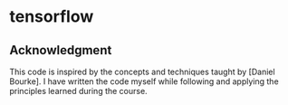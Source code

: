 # tensorflow
## Acknowledgment
This code is inspired by the concepts and techniques taught by [Daniel Bourke]. I have written the code myself while following and applying the principles learned during the course.
